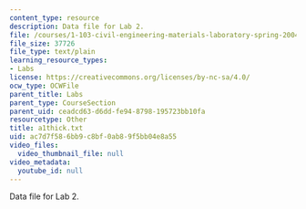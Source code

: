 ```yaml
---
content_type: resource
description: Data file for Lab 2.
file: /courses/1-103-civil-engineering-materials-laboratory-spring-2004/ac7d7f586bb9c8bf0ab89f5bb04e8a55_a1thick.txt
file_size: 37726
file_type: text/plain
learning_resource_types:
- Labs
license: https://creativecommons.org/licenses/by-nc-sa/4.0/
ocw_type: OCWFile
parent_title: Labs
parent_type: CourseSection
parent_uid: ceadcd63-d6dd-fe94-8798-195723bb10fa
resourcetype: Other
title: a1thick.txt
uid: ac7d7f58-6bb9-c8bf-0ab8-9f5bb04e8a55
video_files:
  video_thumbnail_file: null
video_metadata:
  youtube_id: null
---
```

Data file for Lab 2.